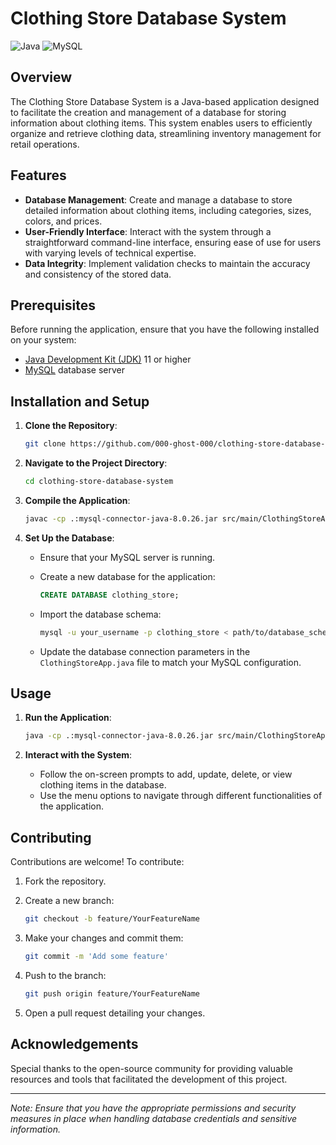 # Clothing Store Database System

![Java](https://img.shields.io/badge/Java-ED8B00?style=for-the-badge&logo=java&logoColor=white)
![MySQL](https://img.shields.io/badge/MySQL-4479A1?style=for-the-badge&logo=mysql&logoColor=white)

## Overview

The Clothing Store Database System is a Java-based application designed to facilitate the creation and management of a database for storing information about clothing items. This system enables users to efficiently organize and retrieve clothing data, streamlining inventory management for retail operations.

## Features

- **Database Management**: Create and manage a database to store detailed information about clothing items, including categories, sizes, colors, and prices.
- **User-Friendly Interface**: Interact with the system through a straightforward command-line interface, ensuring ease of use for users with varying levels of technical expertise.
- **Data Integrity**: Implement validation checks to maintain the accuracy and consistency of the stored data.

## Prerequisites

Before running the application, ensure that you have the following installed on your system:

- [Java Development Kit (JDK)](https://www.oracle.com/java/technologies/javase-jdk11-downloads.html) 11 or higher
- [MySQL](https://dev.mysql.com/downloads/) database server

## Installation and Setup

1. **Clone the Repository**:

   ```bash
   git clone https://github.com/000-ghost-000/clothing-store-database-system.git
   ```

2. **Navigate to the Project Directory**:

   ```bash
   cd clothing-store-database-system
   ```

3. **Compile the Application**:

   ```bash
   javac -cp .:mysql-connector-java-8.0.26.jar src/main/ClothingStoreApp.java
   ```

4. **Set Up the Database**:

   - Ensure that your MySQL server is running.
   - Create a new database for the application:

     ```sql
     CREATE DATABASE clothing_store;
     ```

   - Import the database schema:

     ```bash
     mysql -u your_username -p clothing_store < path/to/database_schema.sql
     ```

   - Update the database connection parameters in the `ClothingStoreApp.java` file to match your MySQL configuration.

## Usage

1. **Run the Application**:

   ```bash
   java -cp .:mysql-connector-java-8.0.26.jar src/main/ClothingStoreApp
   ```

2. **Interact with the System**:

   - Follow the on-screen prompts to add, update, delete, or view clothing items in the database.
   - Use the menu options to navigate through different functionalities of the application.

## Contributing

Contributions are welcome! To contribute:

1. Fork the repository.
2. Create a new branch:

   ```bash
   git checkout -b feature/YourFeatureName
   ```

3. Make your changes and commit them:

   ```bash
   git commit -m 'Add some feature'
   ```

4. Push to the branch:

   ```bash
   git push origin feature/YourFeatureName
   ```

5. Open a pull request detailing your changes.

## Acknowledgements

Special thanks to the open-source community for providing valuable resources and tools that facilitated the development of this project.

---

*Note: Ensure that you have the appropriate permissions and security measures in place when handling database credentials and sensitive information.* 
